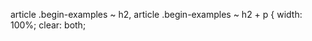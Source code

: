 article .begin-examples ~ h2,
article .begin-examples ~ h2 + p {
    width: 100%;
    clear: both;

